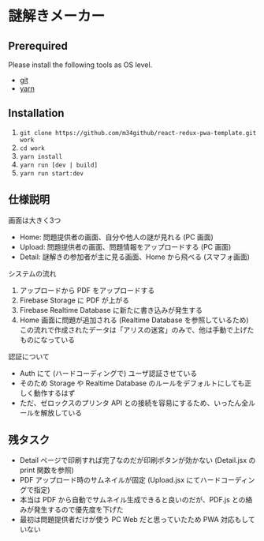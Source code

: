 # 謎解きメーカー

## Prerequired
Please install the following tools as OS level.
- [git](https://git-scm.com/)
- [yarn](https://yarnpkg.com/)

## Installation
1. `git clone https://github.com/m34github/react-redux-pwa-template.git work`
1. `cd work`
1. `yarn install`
1. `yarn run [dev | build]`
1. `yarn run start:dev`

## 仕様説明
画面は大きく3つ
- Home: 問題提供者の画面、自分や他人の謎が見れる (PC 画面)
- Upload: 問題提供者の画面、問題情報をアップロードする (PC 画面)
- Detail: 謎解きの参加者が主に見る画面、Home から飛べる (スマフォ画面)

システムの流れ
1. アップロードから PDF をアップロードする
1. Firebase Storage に PDF が上がる
1. Firebase Realtime Database に新たに書き込みが発生する
1. Home 画面に問題が追加される (Realtime Database を参照しているため)
この流れで作成されたデータは「アリスの迷宮」のみで、他は手動で上げたものになっている

認証について
- Auth にて (ハードコーディングで) ユーザ認証させている
- そのため Storage や Realtime Database のルールをデフォルトにしても正しく動作するはず
- ただ、ゼロックスのプリンタ API との接続を容易にするため、いったん全ルールを解放している

## 残タスク
- Detail ページで印刷すれば完了なのだが印刷ボタンが効かない (Detail.jsx の print 関数を参照)
- PDF アップロード時のサムネイルが固定 (Upload.jsx にてハードコーディングで指定)
- 本当は PDF から自動でサムネイル生成できると良いのだが、PDF.js との絡みが発生するので優先度を下げた
- 最初は問題提供者だけが使う PC Web だと思っていたため PWA 対応もしていない
